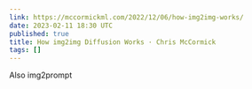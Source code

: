 ```yaml
---
link: https://mccormickml.com/2022/12/06/how-img2img-works/
date: 2023-02-11 18:30 UTC
published: true
title: How img2img Diffusion Works · Chris McCormick
tags: []
---
```


Also img2prompt
